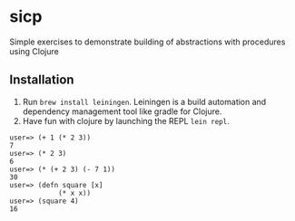 # sicp

Simple exercises to demonstrate building of abstractions with procedures using Clojure

## Installation

1. Run `brew install leiningen`. Leiningen is a build automation and dependency management tool like gradle for Clojure.
2. Have fun with clojure by launching the REPL `lein repl`.
```
user=> (+ 1 (* 2 3))
7
user=> (* 2 3)
6
user=> (* (+ 2 3) (- 7 1))
30
user=> (defn square [x]
            (* x x))
user=> (square 4)
16
```



